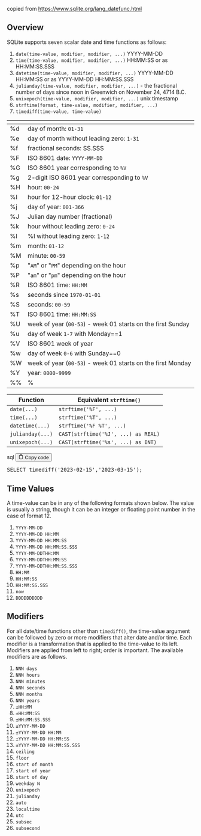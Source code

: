 <p>copied from <a target="_blank" href="https://www.sqlite.org/lang_datefunc.html">https://www.sqlite.org/lang_datefunc.html</a></p>
<h2>Overview</h2>
<p>SQLite supports seven scalar date and time functions as follows:</p>
<ol>
<li><code>date(time-value, modifier, modifier, ...)</code>  YYYY-MM-DD</li>
<li><code>time(time-value, modifier, modifier, ...)</code>  HH:MM:SS or as HH:MM:SS.SSS</li>
<li><code>datetime(time-value, modifier, modifier, ...)</code>  YYYY-MM-DD HH:MM:SS or as YYYY-MM-DD HH:MM:SS.SSS</li>
<li><code>julianday(time-value, modifier, modifier, ...)</code>  - the fractional number of days since noon in Greenwich on November 24, 4714 B.C.</li>
<li><code>unixepoch(time-value, modifier, modifier, ...)</code>  unix timestamp</li>
<li><code>strftime(format, time-value, modifier, modifier, ...)</code></li>
<li><code>timediff(time-value, time-value)</code></li>
</ol>
<table>
<thead>
<tr>
<th></th>
<th></th>
</tr>
</thead>
<tbody>
<tr>
<td>%d</td>
<td>day of month: <code>01-31</code></td>
</tr>
<tr>
<td>%e</td>
<td>day of month without leading zero: <code>1-31</code></td>
</tr>
<tr>
<td>%f</td>
<td>fractional seconds: SS.SSS</td>
</tr>
<tr>
<td>%F</td>
<td>ISO 8601 date: <code>YYYY-MM-DD</code></td>
</tr>
<tr>
<td>%G</td>
<td>ISO 8601 year corresponding to <code>%V</code></td>
</tr>
<tr>
<td>%g</td>
<td>2-digit ISO 8601 year corresponding to <code>%V</code></td>
</tr>
<tr>
<td>%H</td>
<td>hour: <code>00-24</code></td>
</tr>
<tr>
<td>%I</td>
<td>hour for 12-hour clock: <code>01-12</code></td>
</tr>
<tr>
<td>%j</td>
<td>day of year: <code>001-366</code></td>
</tr>
<tr>
<td>%J</td>
<td>Julian day number (fractional)</td>
</tr>
<tr>
<td>%k</td>
<td>hour without leading zero: <code>0-24</code></td>
</tr>
<tr>
<td>%l</td>
<td>%I without leading zero: <code>1-12</code></td>
</tr>
<tr>
<td>%m</td>
<td>month: <code>01-12</code></td>
</tr>
<tr>
<td>%M</td>
<td>minute: <code>00-59</code></td>
</tr>
<tr>
<td>%p</td>
<td>"<code>AM</code>" or "<code>PM</code>" depending on the hour</td>
</tr>
<tr>
<td>%P</td>
<td>"<code>am</code>" or "<code>pm</code>" depending on the hour</td>
</tr>
<tr>
<td>%R</td>
<td>ISO 8601 time: <code>HH:MM</code></td>
</tr>
<tr>
<td>%s</td>
<td>seconds since <code>1970-01-01</code></td>
</tr>
<tr>
<td>%S</td>
<td>seconds: <code>00-59</code></td>
</tr>
<tr>
<td>%T</td>
<td>ISO 8601 time: <code>HH:MM:SS</code></td>
</tr>
<tr>
<td>%U</td>
<td>week of year (<code>00-53</code>) - week 01 starts on the first Sunday</td>
</tr>
<tr>
<td>%u</td>
<td>day of week <code>1-7</code> with Monday==1</td>
</tr>
<tr>
<td>%V</td>
<td>ISO 8601 week of year</td>
</tr>
<tr>
<td>%w</td>
<td>day of week <code>0-6</code> with Sunday==0</td>
</tr>
<tr>
<td>%W</td>
<td>week of year (<code>00-53</code>) - week 01 starts on the first Monday</td>
</tr>
<tr>
<td>%Y</td>
<td>year: <code>0000-9999</code></td>
</tr>
<tr>
<td>%%</td>
<td>%</td>
</tr>
</tbody>
</table>
<table>
<thead>
<tr>
<th>Function</th>
<th>Equivalent <code>strftime()</code></th>
</tr>
</thead>
<tbody>
<tr>
<td><code>date(...)</code></td>
<td><code>strftime('%F', ...)</code></td>
</tr>
<tr>
<td><code>time(...)</code></td>
<td><code>strftime('%T', ...)</code></td>
</tr>
<tr>
<td><code>datetime(...)</code></td>
<td><code>strftime('%F %T', ...)</code></td>
</tr>
<tr>
<td><code>julianday(...)</code></td>
<td><code>CAST(strftime('%J', ...) as REAL)</code></td>
</tr>
<tr>
<td><code>unixepoch(...)</code></td>
<td><code>CAST(strftime('%s', ...) as INT)</code></td>
</tr>
</tbody>
</table>
<div class="code-element">
<div class="lang-line">
  <text>sql</text>
  <button class="copy-button"
          id="code6a39c6faa029610b4dd3774cc9b4f509b"
          onclick="copyCode(code6a39c6faa029610b4dd3774cc9b4f509, code6a39c6faa029610b4dd3774cc9b4f509b)">
    <svg stroke="currentColor"
         fill="none"
         stroke-width="2"
         viewBox="0 0 24 24"
         stroke-linecap="round"
         stroke-linejoin="round"
         class="h-4 w-4"
         height="1em"
         width="1em"
         xmlns="http://www.w3.org/2000/svg">
      <path d="M16 4h2a2 2 0 0 1 2 2v14a2 2 0 0 1-2 2H6a2 2 0 0 1-2-2V6a2 2 0 0 1 2-2h2"></path>
      <rect x="8" y="2" width="8" height="4" rx="1" ry="1"></rect>
    </svg>
    <text>Copy code</text>
  </button>

</div>
<div class="code" id="code6a39c6faa029610b4dd3774cc9b4f509"><div class="highlight"><pre><span></span><span class="k">SELECT</span><span class="w"> </span><span class="n">timediff</span><span class="p">(</span><span class="s1">&#39;2023-02-15&#39;</span><span class="p">,</span><span class="s1">&#39;2023-03-15&#39;</span><span class="p">);</span>
</pre></div></div>
</div>

<h2>Time Values</h2>
<p>A time-value can be in any of the following formats shown below.
The value is usually a string, though it can be an integer or floating point number in the case of format 12.</p>
<ol>
<li><code>YYYY-MM-DD</code></li>
<li><code>YYYY-MM-DD HH:MM</code></li>
<li><code>YYYY-MM-DD HH:MM:SS</code></li>
<li><code>YYYY-MM-DD HH:MM:SS.SSS</code></li>
<li><code>YYYY-MM-DDTHH:MM</code></li>
<li><code>YYYY-MM-DDTHH:MM:SS</code></li>
<li><code>YYYY-MM-DDTHH:MM:SS.SSS</code></li>
<li><code>HH:MM</code></li>
<li><code>HH:MM:SS</code></li>
<li><code>HH:MM:SS.SSS</code></li>
<li><code>now</code></li>
<li><code>DDDDDDDDDD</code></li>
</ol>
<h2>Modifiers</h2>
<p>For all date/time functions other than <code>timediff()</code>, the time-value argument can be followed by zero or more modifiers that alter date and/or time.
Each modifier is a transformation that is applied to the time-value to its left.
Modifiers are applied from left to right; order is important.
The available modifiers are as follows.</p>
<ol>
<li><code>NNN days</code></li>
<li><code>NNN hours</code></li>
<li><code>NNN minutes</code></li>
<li><code>NNN seconds</code></li>
<li><code>NNN months</code></li>
<li><code>NNN years</code></li>
<li><code>±HH:MM</code></li>
<li><code>±HH:MM:SS</code></li>
<li><code>±HH:MM:SS.SSS</code></li>
<li><code>±YYYY-MM-DD</code></li>
<li><code>±YYYY-MM-DD HH:MM</code></li>
<li><code>±YYYY-MM-DD HH:MM:SS</code></li>
<li><code>±YYYY-MM-DD HH:MM:SS.SSS</code></li>
<li><code>ceiling</code></li>
<li><code>floor</code></li>
<li><code>start of month</code></li>
<li><code>start of year</code></li>
<li><code>start of day</code></li>
<li><code>weekday N</code></li>
<li><code>unixepoch</code></li>
<li><code>julianday</code></li>
<li><code>auto</code></li>
<li><code>localtime</code></li>
<li><code>utc</code></li>
<li><code>subsec</code></li>
<li><code>subsecond</code></li>
</ol>